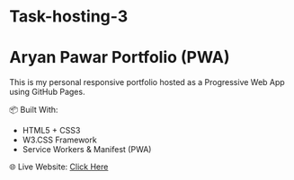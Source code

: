 # Task-hosting-3
# Aryan Pawar Portfolio (PWA)

This is my personal responsive portfolio hosted as a Progressive Web App using GitHub Pages.

📦 Built With:
- HTML5 + CSS3
- W3.CSS Framework
- Service Workers & Manifest (PWA)

🌐 Live Website: [Click Here]([(https://darkness-22105.github.io/Task-hosting-3/)])
